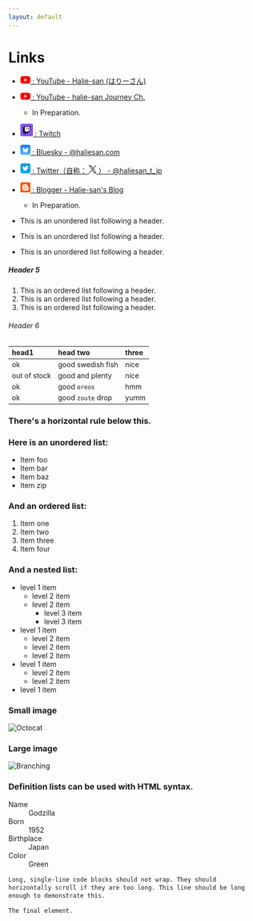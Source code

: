 ```yaml
---
layout: default
---
```


# Links

* <a href="https://www.youtube.com/@halie-san"> <img src="./img/youtube.png" width="20"> : YouTube - Halie-san (はりーさん) </a>
* <a href="https://www.youtube.com/@halie-san-journey"> <img src="./img/youtube.png" width="20"> : YouTube - halie-san Journey Ch. </a>
    * In Preparation.
* <a href="https://www.twitch.tv/haliesan_t"> <img src="./img/twitch.png" width="25"> : Twitch </a>
* <a href="https://bsky.app/profile/haliesan.com"> <img src="./img/bluesky.png" width="20"> : Bluesky - @haliesan.com </a>
* <a href="https://twitter.com/haliesan_t_jp"> <img src="./img/twitter.png" width="20"> : Twitter（自称： <img src="./img/x_t.png" width="15"> ） - @haliesan_t_jp </a>
* <a href="https://haliesan.blogspot.com/"> <img src="./img/blogger.png" width="20"> : Blogger - Halie-san's Blog </a>
    * In Preparation.




*   This is an unordered list following a header.
*   This is an unordered list following a header.
*   This is an unordered list following a header.

##### Header 5

1.  This is an ordered list following a header.
2.  This is an ordered list following a header.
3.  This is an ordered list following a header.

###### Header 6

| head1        | head two          | three |
|:-------------|:------------------|:------|
| ok           | good swedish fish | nice  |
| out of stock | good and plenty   | nice  |
| ok           | good `oreos`      | hmm   |
| ok           | good `zoute` drop | yumm  |

### There's a horizontal rule below this.


### Here is an unordered list:

*   Item foo
*   Item bar
*   Item baz
*   Item zip

### And an ordered list:

1.  Item one
1.  Item two
1.  Item three
1.  Item four

### And a nested list:

- level 1 item
  - level 2 item
  - level 2 item
    - level 3 item
    - level 3 item
- level 1 item
  - level 2 item
  - level 2 item
  - level 2 item
- level 1 item
  - level 2 item
  - level 2 item
- level 1 item

### Small image

![Octocat](https://github.githubassets.com/images/icons/emoji/octocat.png)

### Large image

![Branching](https://guides.github.com/activities/hello-world/branching.png)


### Definition lists can be used with HTML syntax.

<dl>
<dt>Name</dt>
<dd>Godzilla</dd>
<dt>Born</dt>
<dd>1952</dd>
<dt>Birthplace</dt>
<dd>Japan</dd>
<dt>Color</dt>
<dd>Green</dd>
</dl>

```
Long, single-line code blocks should not wrap. They should horizontally scroll if they are too long. This line should be long enough to demonstrate this.
```

```
The final element.
```

